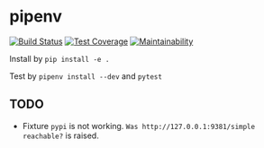 # pipenv

[![Build Status](https://travis-ci.com/jxltom/pipenv.svg?branch=master)](https://travis-ci.com/jxltom/pipenv)
[![Test Coverage](https://api.codeclimate.com/v1/badges/0abf6e8c332415b521af/test_coverage)](https://codeclimate.com/repos/5c0260015804b40298000cd2/test_coverage)
[![Maintainability](https://api.codeclimate.com/v1/badges/0abf6e8c332415b521af/maintainability)](https://codeclimate.com/repos/5c0260015804b40298000cd2/maintainability)

Install by ```pip install -e .```

Test by ```pipenv install --dev``` and ```pytest```

## TODO

- Fixture ```pypi``` is not working. ```Was http://127.0.0.1:9381/simple reachable?``` is raised.
